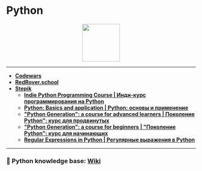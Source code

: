 # Python

<div id="header" align="center">
  <img src="https://upload.wikimedia.org/wikipedia/commons/c/c3/Python-logo-notext.svg" width="100"/>
</div>

---

- [**Codewars**](https://github.com/vypiemzalyubov/python/tree/main/Codewars)
- [**RedRover.school**](https://github.com/vypiemzalyubov/python/tree/main/RedRover.school)
- [**Stepik**](https://github.com/vypiemzalyubov/python/tree/main/Stepik)
  - [**Indie Python Programming Course | Инди-курс программирования на Python**](https://github.com/vypiemzalyubov/python/tree/main/Stepik/Indie%20Python%20Programming%20Course)
  - [**Python: Basics and application | Python: основы и применение**](https://github.com/vypiemzalyubov/python/tree/main/Stepik/Python%20Basics%20and%20application)
  - [**"Python Generation": a course for advanced learners | Поколение Python": курс для продвинутых**](https://github.com/vypiemzalyubov/python/tree/main/Stepik/Python%20Generation%20a%20course%20for%20advanced%20learners)
  - [**"Python Generation": a course for beginners | "Поколение Python": курс для начинающих**](https://github.com/vypiemzalyubov/python/tree/main/Stepik/Python%20Generation%20a%20course%20for%20beginners)
  - [**Regular Expressions in Python | Регулярные выражения в Python**](https://github.com/vypiemzalyubov/python/tree/main/Stepik/Regular%20Expressions%20in%20Python)
---
### :rocket: Python knowledge base: [Wiki](https://github.com/vypiemzalyubov/python/wiki)
